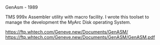 GenAsm - 1989

TMS 999x Assembler utility with macro facility.  I wrote this toolset to manage the development the MyArc Disk operating System.

https://ftp.whtech.com/Geneve.new/Documents/GenASM/
https://ftp.whtech.com/Geneve.new/Documents/GenASM/GenASM.pdf
